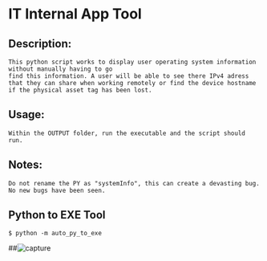 # IT Internal App Tool

## Description:
	This python script works to display user operating system information without manually having to go 
	find this information. A user will be able to see there IPv4 adress that they can share when working remotely or find the device hostname if the physical asset tag has been lost.
## Usage:
	Within the OUTPUT folder, run the executable and the script should run.

## Notes:
	Do not rename the PY as "systemInfo", this can create a devasting bug.
	No new bugs have been seen.

## Python to EXE Tool	
	$ python -m auto_py_to_exe

##![capture](https://user-images.githubusercontent.com/92654141/211185298-0614a89a-aec3-4ce0-a533-d29eb1fba7d8.png)
